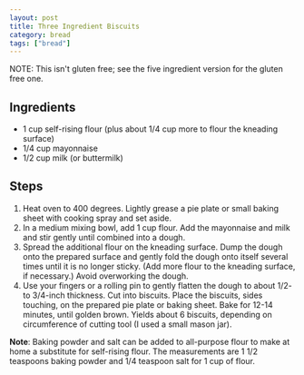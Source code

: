 ```yaml
---
layout: post
title: Three Ingredient Biscuits
category: bread
tags: ["bread"]
---
```

NOTE: This isn't gluten free; see the five ingredient version for the gluten free one.

## Ingredients

* 1 cup self-rising flour (plus about 1/4 cup more to flour the kneading surface)
* 1/4 cup mayonnaise
* 1/2 cup milk (or buttermilk)

## Steps

1. Heat oven to 400 degrees. Lightly grease a pie plate or small baking sheet with cooking spray and set aside. 
2. In a medium mixing bowl, add 1 cup flour. Add the mayonnaise and milk and stir gently until combined into a dough.
3. Spread the additional flour on the kneading surface. Dump the dough onto the prepared surface and gently fold the dough onto itself several times until it is no longer sticky. (Add more flour to the kneading surface, if necessary.) Avoid overworking the dough. 
4. Use your fingers or a rolling pin to gently flatten the dough to about 1/2- to 3/4-inch thickness. Cut into biscuits. Place the biscuits, sides touching, on the prepared pie plate or baking sheet. Bake for 12-14 minutes, until golden brown. Yields about 6 biscuits, depending on circumference of cutting tool (I used a small mason jar).

**Note**: Baking powder and salt can be added to all-purpose flour to make at home a substitute for self-rising flour. The measurements are 1 1/2 teaspoons baking powder and 1/4 teaspoon salt for 1 cup of flour. 